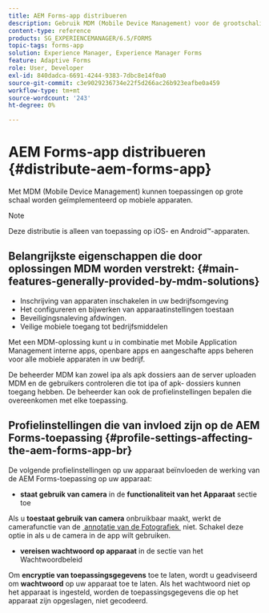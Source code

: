 ```yaml
---
title: AEM Forms-app distribueren
description: Gebruik MDM (Mobile Device Management) voor de grootschalige implementatie van apps op mobiele apparaten.
content-type: reference
products: SG_EXPERIENCEMANAGER/6.5/FORMS
topic-tags: forms-app
solution: Experience Manager, Experience Manager Forms
feature: Adaptive Forms
role: User, Developer
exl-id: 840dadca-6691-4244-9383-7dbc8e14f0a0
source-git-commit: c3e9029236734e22f5d266ac26b923eafbe0a459
workflow-type: tm+mt
source-wordcount: '243'
ht-degree: 0%

---
```


# AEM Forms-app distribueren {#distribute-aem-forms-app}

Met MDM (Mobile Device Management) kunnen toepassingen op grote schaal worden geïmplementeerd op mobiele apparaten.

>[!NOTE]
>
>Deze distributie is alleen van toepassing op iOS- en Android™-apparaten.

## Belangrijkste eigenschappen die door oplossingen MDM worden verstrekt: {#main-features-generally-provided-by-mdm-solutions}

* Inschrijving van apparaten inschakelen in uw bedrijfsomgeving
* Het configureren en bijwerken van apparaatinstellingen toestaan
* Beveiligingsnaleving afdwingen.
* Veilige mobiele toegang tot bedrijfsmiddelen

Met een MDM-oplossing kunt u in combinatie met Mobile Application Management interne apps, openbare apps en aangeschafte apps beheren voor alle mobiele apparaten in uw bedrijf.

De beheerder MDM kan zowel ipa als apk dossiers aan de server uploaden MDM en de gebruikers controleren die tot ipa of apk- dossiers kunnen toegang hebben. De beheerder kan ook de profielinstellingen bepalen die overeenkomen met elke toepassing.

## Profielinstellingen die van invloed zijn op de AEM Forms-toepassing {#profile-settings-affecting-the-aem-forms-app-br}

De volgende profielinstellingen op uw apparaat beïnvloeden de werking van de AEM Forms-toepassing op uw apparaat:

* **staat gebruik van camera** in de **functionaliteit van het Apparaat** sectie toe

Als u **toestaat gebruik van camera** onbruikbaar maakt, werkt de camerafunctie van de [&#x200B; annotatie van de Fotografiek &#x200B;](/help/forms/using/add-attachments.md) niet. Schakel deze optie in als u de camera in de app wilt gebruiken.

* **vereisen wachtwoord op apparaat** in de sectie van het Wachtwoordbeleid

Om **encryptie van toepassingsgegevens** toe te laten, wordt u geadviseerd om **wachtwoord** op uw apparaat toe te laten. Als het wachtwoord niet op het apparaat is ingesteld, worden de toepassingsgegevens die op het apparaat zijn opgeslagen, niet gecodeerd.
